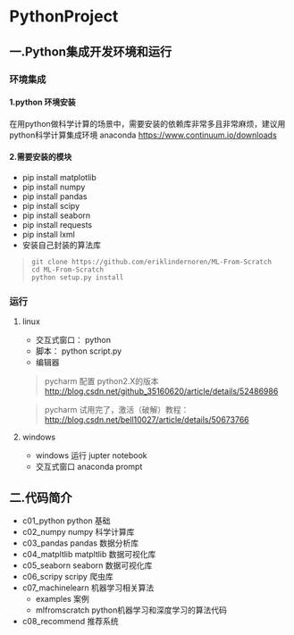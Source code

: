 # PythonProject

## 一.Python集成开发环境和运行
### 环境集成
#### 1.python 环境安装
在用python做科学计算的场景中，需要安装的依赖库非常多且非常麻烦，建议用python科学计算集成环境 anaconda
https://www.continuum.io/downloads

#### 2.需要安装的模块
*  pip install matplotlib
*  pip install numpy
*  pip install pandas
*  pip install scipy
*  pip install seaborn 
*  pip install requests
*  pip install lxml
*  安装自己封装的算法库
  >     git clone https://github.com/eriklindernoren/ML-From-Scratch
  >     cd ML-From-Scratch
  >     python setup.py install


### 运行
1.  linux
     * 交互式窗口： python
     * 脚本： python script.py
     * 编辑器  
     > pycharm   配置 python2.X的版本 
      http://blog.csdn.net/github_35160620/article/details/52486986
     
     > pycharm  试用完了，激活（破解）教程： 
     http://blog.csdn.net/bell10027/article/details/50673766
  
2.  windows 
    * windows 运行  jupter  notebook
    * 交互式窗口  anaconda prompt   
   
## 二.代码简介
* c01_python          python 基础
* c02_numpy           numpy 科学计算库
* c03_pandas          pandas 数据分析库
* c04_matpltlib       matpltlib 数据可视化库
* c05_seaborn         seaborn 数据可视化库
* c06_scripy          scripy 爬虫库
* c07_machinelearn    机器学习相关算法
  * examples          案例
  * mlfromscratch     python机器学习和深度学习的算法代码
* c08_recommend       推荐系统

